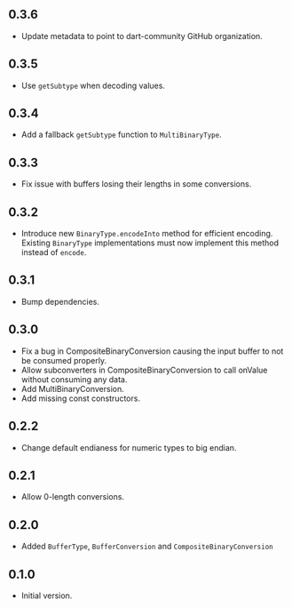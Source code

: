 ## 0.3.6

- Update metadata to point to dart-community GitHub organization.

## 0.3.5

- Use `getSubtype` when decoding values.

## 0.3.4

- Add a fallback `getSubtype` function to `MultiBinaryType`.

## 0.3.3

- Fix issue with buffers losing their lengths in some conversions.

## 0.3.2

- Introduce new `BinaryType.encodeInto` method for efficient encoding. Existing `BinaryType` implementations must now implement this method instead of `encode`.

## 0.3.1

- Bump dependencies.

## 0.3.0

- Fix a bug in CompositeBinaryConversion causing the input buffer to not be consumed properly.
- Allow subconverters in CompositeBinaryConversion to call onValue without consuming any data.
- Add MultiBinaryConversion.
- Add missing const constructors.

## 0.2.2

- Change default endianess for numeric types to big endian.

## 0.2.1

- Allow 0-length conversions.

## 0.2.0

- Added `BufferType`, `BufferConversion` and `CompositeBinaryConversion`

## 0.1.0

- Initial version.
